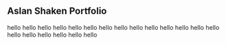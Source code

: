 ## Aslan Shaken Portfolio
hello
hello
hello
hello
hello
hello
hello
hello
hello
hello
hello
hello
hello
hello
hello
hello
hello
hello
hello
hello
